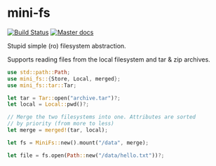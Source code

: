 # mini-fs

[![Build Status](https://travis-ci.org/germangb/mini-fs.svg?branch=master)](https://travis-ci.org/germangb/mini-fs)
[![Master docs](https://img.shields.io/badge/docs-master-blue.svg?style=flat-square)](https://germangb.github.io/mini-fs/)

Stupid simple (ro) filesystem abstraction.

Supports reading files from the local filesystem and tar & zip archives.

```rust
use std::path::Path;
use mini_fs::{Store, Local, merged};
use mini_fs::tar::Tar;

let tar = Tar::open("archive.tar")?;
let local = Local::pwd()?;

// Merge the two filesystems into one. Attributes are sorted
// by priority (from more to less)
let merge = merged!(tar, local);

let fs = MiniFs::new().mount("/data", merge);

let file = fs.open(Path::new("/data/hello.txt"))?;
```
